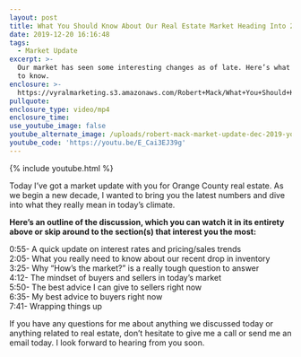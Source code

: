 ```yaml
---
layout: post
title: What You Should Know About Our Real Estate Market Heading Into 2020
date: 2019-12-20 16:16:48
tags:
  - Market Update
excerpt: >-
  Our market has seen some interesting changes as of late. Here’s what you need
  to know.
enclosure: >-
  https://vyralmarketing.s3.amazonaws.com/Robert+Mack/What+You+Should+Know+About+Our+Real+Estate+Market+Heading+Into+2020.mp4
pullquote:
enclosure_type: video/mp4
enclosure_time:
use_youtube_image: false
youtube_alternate_image: /uploads/robert-mack-market-update-dec-2019-youtube.jpg
youtube_code: 'https://youtu.be/E_Cai3EJ39g'
---
```


{% include youtube.html %}

Today I’ve got a market update with you for Orange County real estate. As we begin a new decade, I wanted to bring you the latest numbers and dive into what they really mean in today’s climate.&nbsp;

**Here’s an outline of the discussion, which you can watch it in its entirety above or skip around to the section(s) that interest you the most:**

0:55- A quick update on interest rates and pricing/sales trends<br>2:05- What you really need to know about our recent drop in inventory<br>3:25- Why “How’s the market?” is a really tough question to answer<br>4:12- The mindset of buyers and sellers in today’s market<br>5:50- The best advice I can give to sellers right now<br>6:35- My best advice to buyers right now<br>7:41- Wrapping things up

If you have any questions for me about anything we discussed today or anything related to real estate, don’t hesitate to give me a call or send me an email today. I look forward to hearing from you soon.